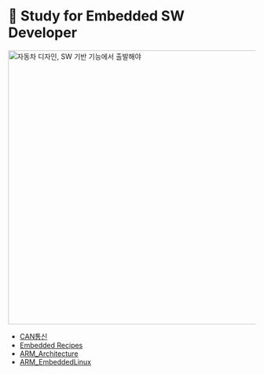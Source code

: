 # 🚗 Study for Embedded SW Developer

<img title="" src="https://www.autoelectronics.co.kr/photo/roland_main_w.jpg" alt="자동차 디자인, SW 기반 기능에서 출발해야" width="558" data-align="center">

- [CAN통신](https://github.com/yelunar/Embedded_Study/tree/master/CAN%ED%86%B5%EC%8B%A0)
- [Embedded Recipes](https://github.com/yelunar/Embedded_Study/tree/master/Embedded%20Recipes)
- [ARM_Architecture](https://github.com/yelunar/Embedded_Study/tree/master/ARM%EC%95%84%ED%82%A4%ED%85%8D%EC%B2%98)
- [ARM_EmbeddedLinux](https://github.com/yelunar/Embedded_Study/tree/master/ARM%EC%9E%84%EB%B2%A0%EB%94%94%EB%93%9C%EB%A6%AC%EB%88%85%EC%8A%A4%EC%A4%91%EA%B8%89)
